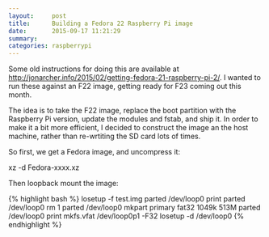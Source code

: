 ```yaml
---
layout:     post
title:      Building a Fedora 22 Raspberry Pi image
date:       2015-09-17 11:21:29
summary:    
categories: raspberrypi
---
```


Some old instructions for doing this are available at http://jonarcher.info/2015/02/getting-fedora-21-raspberry-pi-2/. I wanted to run these against 
an F22 image, getting ready for F23 coming out this month.

The idea is to take the F22 image, replace the boot partition with the Raspberry Pi version, update the modules and fstab, and ship it. In order to 
make it a bit more efficient, I decided to construct the image an the host machine, rather than re-wrtiting the SD card lots of times.

So first, we get a Fedora image, and uncompress it:

xz -d Fedora-xxxx.xz

Then loopback mount the image:

{% highlight bash %}
losetup -f test.img 
parted /dev/loop0 print
parted /dev/loop0 rm 1
parted /dev/loop0 mkpart primary fat32 1049k 513M
parted /dev/loop0 print
mkfs.vfat /dev/loop0p1 -F32 
losetup -d /dev/loop0
{% endhighlight %}


